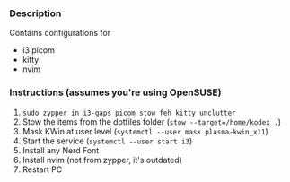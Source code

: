 ### Description
Contains configurations for
* i3 picom
* kitty
* nvim
### Instructions (assumes you're using OpenSUSE)
1. `sudo zypper in i3-gaps picom stow feh kitty unclutter`
2. Stow the items from the dotfiles folder (`stow --target=/home/kodex .`)
4. Mask KWin at user level (`systemctl --user mask plasma-kwin_x11`)
5. Start the service (`systemctl --user start i3`)
6. Install any Nerd Font
7. Install nvim (not from zypper, it's outdated)
8. Restart PC
